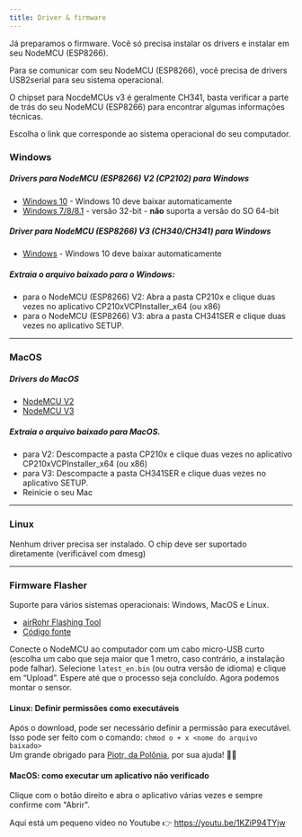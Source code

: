 ```yaml
---
title: Driver & firmware
---
```


Já preparamos o firmware. Você só precisa instalar os drivers e instalar em seu NodeMCU (ESP8266).

Para se comunicar com seu NodeMCU (ESP8266), você precisa de drivers USB2serial para seu sistema operacional.

O chipset para NocdeMCUs v3 é geralmente CH341, basta verificar a parte de trás do seu NodeMCU (ESP8266) para encontrar algumas informações técnicas.

Escolha o link que corresponde ao sistema operacional do seu computador.

### Windows

##### Drivers para NodeMCU (ESP8266) V2 (CP2102) para Windows
* [Windows 10](https://www.silabs.com/documents/public/software/CP210x_Universal_Windows_Driver.zip) - Windows 10 deve baixar automaticamente
* [Windows 7/8/8.1](https://www.silabs.com/documents/public/software/CP210x_Windows_Drivers.zip) - versão 32-bit  - **não** suporta a versão do SO 64-bit 

##### Driver para NodeMCU (ESP8266) V3 (CH340/CH341) para Windows
* [Windows](http://www.wch.cn/downloads/file/5.html) - Windows 10 deve baixar automaticamente

##### Extraia o arquivo baixado para o Windows:
* para o NodeMCU (ESP8266) V2: Abra a pasta CP210x e clique duas vezes no aplicativo CP210xVCPInstaller_x64 (ou x86)
* para o NodeMCU (ESP8266) V3: abra a pasta CH341SER e clique duas vezes no aplicativo SETUP.

---

### MacOS

#####  Drivers do MacOS 
* [NodeMCU V2](https://www.silabs.com/documents/public/software/Mac_OSX_VCP_Driver.zip )
* [NodeMCU V3](http://www.wch.cn/downloads/file/178.html) 

#####  Extraia o arquivo baixado para MacOS.
* para V2: Descompacte a pasta CP210x e clique duas vezes no aplicativo CP210xVCPInstaller_x64 (ou x86)
* para V3: Descompacte a pasta CH341SER e clique duas vezes no aplicativo SETUP.
* Reinicie o seu Mac

---

### Linux
Nenhum driver precisa ser instalado. O chip deve ser suportado diretamente (verificável com dmesg)

---
### Firmware Flasher 
Suporte para vários sistemas operacionais: Windows, MacOS e Linux.

* [airRohr Flashing Tool](http://firmware.sensor.community/airrohr/flashing-tool/)
* [Código fonte](https://github.com/opendata-stuttgart/airrohr-firmware-flasher/)

Conecte o NodeMCU ao computador com um cabo micro-USB curto (escolha um cabo que seja maior que 1 metro, caso contrário, a instalação pode falhar). Selecione `latest_en.bin` (ou outra versão de idioma) e clique em “Upload”.
Espere até que o processo seja concluído. Agora podemos montar o sensor.

#### Linux: Definir permissões como executáveis
Após o download, pode ser necessário definir a permissão para executável. Isso pode ser feito com o comando: `chmod o + x <nome do arquivo baixado>`
<br>
Um grande obrigado para [Piotr, da Polônia](https://dropbox.inf.re/), por sua ajuda! 🙋‍♂️ 

#### MacOS: como executar um aplicativo não verificado
Clique com o botão direito e abra o aplicativo várias vezes e sempre confirme com "Abrir".

Aqui está um pequeno vídeo no Youtube 👉 https://youtu.be/1KZiP94TYjw




